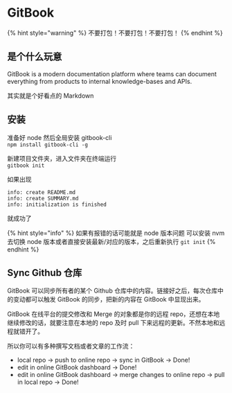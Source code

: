 # GitBook

{% hint style="warning" %}
不要打包！不要打包！不要打包！
{% endhint %}

## 是个什么玩意

GitBook is a modern documentation platform where teams can document everything from products to internal knowledge-bases and APIs.

其实就是个好看点的 Markdown

## 安装

准备好 node 然后全局安装 gitbook-cli\
`npm install gitbook-cli -g`

新建项目文件夹，进入文件夹在终端运行\
`gitbook init`

如果出现

```
info: create README.md
info: create SUMMARY.md
info: initialization is finished
```

就成功了

{% hint style="info" %}
如果有报错的话可能就是 node 版本问题 可以安装 nvm 去切换 node 版本或者直接安装最新/对应的版本，之后重新执行 `git init`
{% endhint %}

## Sync Github 仓库

GitBook 可以同步所有者的某个 Github 仓库中的内容。链接好之后，每次仓库中的变动都可以触发 GitBook 的同步，把新的内容在 GitBook 中显现出来。

GitBook 在线平台的提交修改和 Merge 的对象都是你的远程 repo，还想在本地继续修改的话，就要注意在本地的 repo 及时 pull 下来远程的更新。不然本地和远程就错开了。

所以你可以有多种撰写文档或者文章的工作流：

- local repo -> push to online repo -> sync in GitBook -> Done!
- edit in online GitBook dashboard -> Done!
- edit in online GitBook dashboard -> merge changes to online repo -> pull in local repo -> Done!
